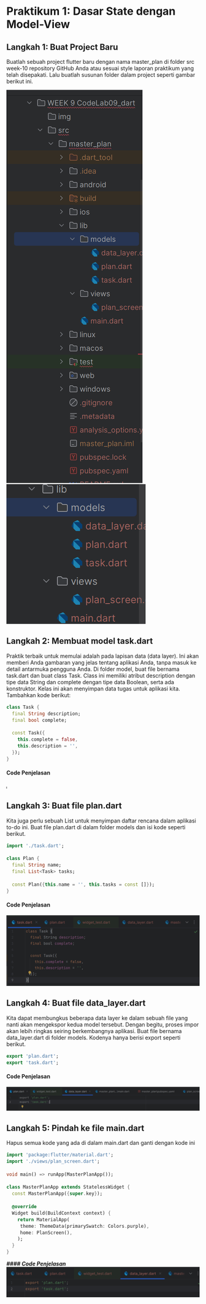 # Praktikum 1: Dasar State dengan Model-View

## Langkah 1: Buat Project Baru
Buatlah sebuah project flutter baru dengan nama master_plan di folder src week-10 repository 
GitHub Anda atau sesuai style laporan praktikum yang telah disepakati. Lalu buatlah susunan folder dalam project seperti gambar berikut ini.

![1.png](img/1.png)
![2.png](img/2.png)

## Langkah 2: Membuat model task.dart

Praktik terbaik untuk memulai adalah pada lapisan data (data layer). Ini akan memberi Anda gambaran yang jelas tentang aplikasi Anda, 
tanpa masuk ke detail antarmuka pengguna Anda. Di folder model, buat file bernama task.dart dan buat class Task. Class ini memiliki atribut description dengan tipe data String dan complete dengan tipe data Boolean, 
serta ada konstruktor. Kelas ini akan menyimpan data tugas untuk aplikasi kita. Tambahkan kode berikut: 

```dart
class Task {
  final String description;
  final bool complete;
  
  const Task({
    this.complete = false,
    this.description = '',
  });
}
```
#### Code Penjelasan
![3.png](img/3.png)

## Langkah 3: Buat file plan.dart
Kita juga perlu sebuah List untuk menyimpan daftar rencana dalam aplikasi to-do ini. Buat file plan.dart di dalam folder models dan isi kode seperti berikut.
```dart
import './task.dart';

class Plan {
  final String name;
  final List<Task> tasks;

  const Plan({this.name = '', this.tasks = const []});
}
```
#### Code Penjelasan
![4.png](img/4.png)


## Langkah 4: Buat file data_layer.dart
Kita dapat membungkus beberapa data layer ke dalam sebuah file yang nanti akan mengekspor kedua model tersebut. Dengan begitu, 
proses impor akan lebih ringkas seiring berkembangnya aplikasi. Buat file bernama data_layer.dart di folder models. Kodenya hanya berisi export seperti berikut.

```dart
export 'plan.dart';
export 'task.dart';
```
#### Code Penjelasan
![img.png](img/img.png)

## Langkah 5: Pindah ke file main.dart
Hapus semua kode yang ada di dalam main.dart dan ganti dengan kode ini

```dart
import 'package:flutter/material.dart';
import './views/plan_screen.dart';

void main() => runApp(MasterPlanApp());

class MasterPlanApp extends StatelessWidget {
  const MasterPlanApp({super.key});

  @override
  Widget build(BuildContext context) {
    return MaterialApp(
     theme: ThemeData(primarySwatch: Colors.purple),
     home: PlanScreen(), 
    );
  }
}
```
_**#### Code Penjelasan**_
![6.png](img/6.png)
